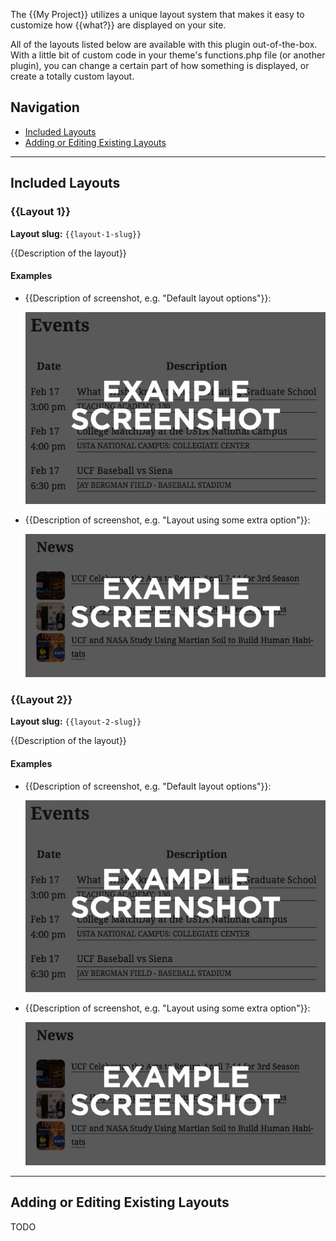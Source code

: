 The {{My Project}} utilizes a unique layout system that makes it easy to customize how {{what?}} are displayed on your site.

All of the layouts listed below are available with this plugin out-of-the-box.  With a little bit of custom code in your theme's functions.php file (or another plugin), you can change a certain part of how something is displayed, or create a totally custom layout.


## Navigation

- [Included Layouts](#included-layouts)
- [Adding or Editing Existing Layouts](#adding-or-editing-existing-layouts)

-----

## Included Layouts

### {{Layout 1}}
**Layout slug:** `{{layout-1-slug}}`

{{Description of the layout}}

#### Examples

- {{Description of screenshot, e.g. "Default layout options"}}:

  ![](img/layout-screenshot-1.jpg)

- {{Description of screenshot, e.g. "Layout using some extra option"}}:

  ![](img/layout-screenshot-2.jpg)


### {{Layout 2}}
**Layout slug:** `{{layout-2-slug}}`

{{Description of the layout}}

#### Examples

- {{Description of screenshot, e.g. "Default layout options"}}:

  ![](img/layout-screenshot-1.jpg)

- {{Description of screenshot, e.g. "Layout using some extra option"}}:

  ![](img/layout-screenshot-2.jpg)

-----

## Adding or Editing Existing Layouts

TODO
